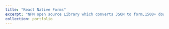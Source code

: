 ```yaml
---
title: "React Native Forms"
excerpt: "NPM open source Library which converts JSON to form,1500+ downloads."
collection: portfolio
---
```

